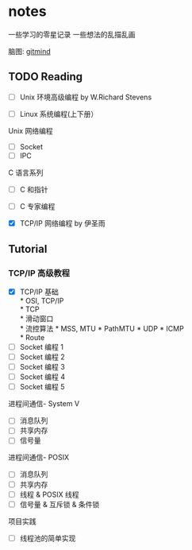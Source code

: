 # notes

一些学习的零星记录
一些想法的乱描乱画

脑图:
[gitmind](https://gitmind.cn/app/docs/mli1pvdj)

## __TODO__ Reading

- [ ] Unix 环境高级编程 by W.Richard Stevens
      
- [ ] Linux 系统编程(上下册）

Unix 网络编程
  - [ ] Socket
  - [ ] IPC

C 语言系列
- [ ] C 和指针  
- [ ] C 专家编程
 
- [x] TCP/IP 网络编程 by 伊圣雨


## Tutorial

### TCP/IP 高级教程
- [x] TCP/IP 基础  
      * OSI, TCP/IP  
      * TCP  
            * 滑动窗口  
            * 流控算法
            * MSS, MTU
      * PathMTU
      * UDP
      * ICMP  
      * Route
- [ ] Socket 编程 1
- [ ] Socket 编程 2
- [ ] Socket 编程 3
- [ ] Socket 编程 4
- [ ] Socket 编程 5

进程间通信- System V

- [ ] 消息队列
- [ ] 共享内存
- [ ] 信号量

进程间通信- POSIX
- [ ] 消息队列
- [ ] 共享内存
- [ ] 线程 & POSIX 线程
- [ ] 信号量 & 互斥锁 & 条件锁

项目实践
- [ ] 线程池的简单实现



